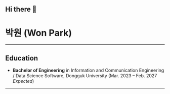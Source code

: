 ## Hi there 👋

# 박원 (Won Park)

---

## Education
- **Bachelor of Engineering** in Information and Communication Engineering / Data Science Software, Dongguk University (Mar. 2023 – Feb. 2027 *Expected*)

---
